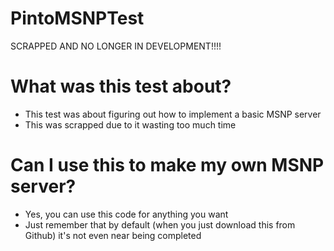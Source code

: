 # PintoMSNPTest
SCRAPPED AND NO LONGER IN DEVELOPMENT!!!!

# What was this test about?
- This test was about figuring out how to implement a basic MSNP server
- This was scrapped due to it wasting too much time

# Can I use this to make my own MSNP server?
- Yes, you can use this code for anything you want
- Just remember that by default (when you just download this from Github) it's not even near being completed